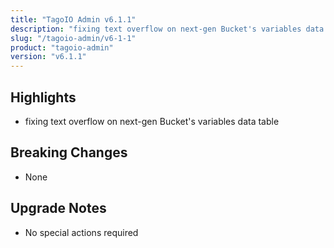 ```yaml
---
title: "TagoIO Admin v6.1.1"
description: "fixing text overflow on next-gen Bucket's variables data table"
slug: "/tagoio-admin/v6-1-1"
product: "tagoio-admin"
version: "v6.1.1"
---
```


## Highlights

- fixing text overflow on next-gen Bucket's variables data table

## Breaking Changes

- None

## Upgrade Notes

- No special actions required
